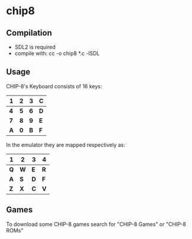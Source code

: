 chip8
=====

Compilation
-----------
- SDL2 is required
- compile with: cc -o chip8 *.c -lSDL

Usage
-----
CHIP-8's Keyboard consists of 16 keys:

**1**|**2**|**3**|**C**
-----|-----|-----|-----
**4**|**5**|**6**|**D**
**7**|**8**|**9**|**E**
**A**|**0**|**B**|**F**

In the emulator they are mapped respectively as:

**1**|**2**|**3**|**4**
-----|-----|-----|-----
**Q**|**W**|**E**|**R**
**A**|**S**|**D**|**F**
**Z**|**X**|**C**|**V**

Games
-----
To download some CHIP-8 games search for "CHIP-8 Games" or "CHIP-8 ROMs"

